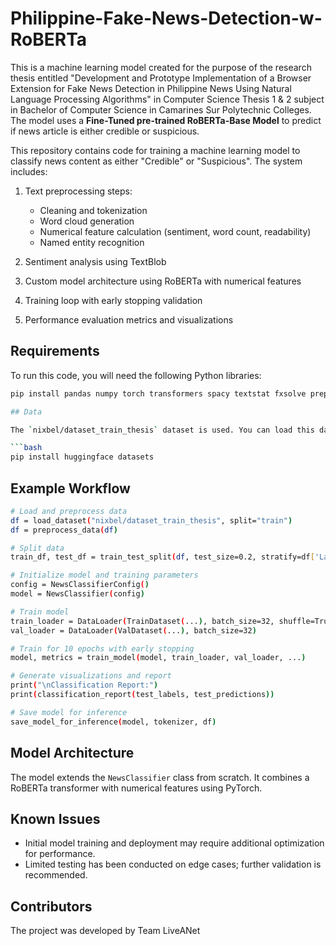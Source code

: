 # Philippine-Fake-News-Detection-w-RoBERTa

This is a machine learning model created for the purpose of the research thesis entitled "Development and Prototype Implementation of a Browser Extension for Fake News Detection in Philippine News Using Natural Language Processing Algorithms" in Computer Science Thesis 1 & 2 subject in Bachelor of Computer Science in Camarines Sur Polytechnic Colleges. The model uses a **Fine-Tuned pre-trained RoBERTa-Base Model** to predict if news article is either credible or suspicious.


This repository contains code for training a machine learning model to classify news content as either "Credible" or "Suspicious". The system includes:

1. Text preprocessing steps:
   - Cleaning and tokenization
   - Word cloud generation
   - Numerical feature calculation (sentiment, word count, readability)
   - Named entity recognition

2. Sentiment analysis using TextBlob
3. Custom model architecture using RoBERTa with numerical features
4. Training loop with early stopping validation
5. Performance evaluation metrics and visualizations

## Requirements

To run this code, you will need the following Python libraries:

```bash
pip install pandas numpy torch transformers spacy textstat fxsolve preprocessed-datasets datasets accelerate tabulate sentenceblob ROBERTATokenizeraires PretrainedConfig PreTrainedModel AdamW plotly seaborn

## Data

The `nixbel/dataset_train_thesis` dataset is used. You can load this dataset directly from Hugging Face.

```bash
pip install huggingface datasets
```

## Example Workflow

```bash
# Load and preprocess data
df = load_dataset("nixbel/dataset_train_thesis", split="train")
df = preprocess_data(df)

# Split data
train_df, test_df = train_test_split(df, test_size=0.2, stratify=df['Label'])

# Initialize model and training parameters
config = NewsClassifierConfig()
model = NewsClassifier(config)

# Train model
train_loader = DataLoader(TrainDataset(...), batch_size=32, shuffle=True)
val_loader = DataLoader(ValDataset(...), batch_size=32)

# Train for 10 epochs with early stopping
model, metrics = train_model(model, train_loader, val_loader, ...)

# Generate visualizations and report
print("\nClassification Report:")
print(classification_report(test_labels, test_predictions))

# Save model for inference
save_model_for_inference(model, tokenizer, df)
```

## Model Architecture

The model extends the `NewsClassifier` class from scratch. It combines a RoBERTa transformer with numerical features using PyTorch.

## Known Issues
- Initial model training and deployment may require additional optimization for performance.
- Limited testing has been conducted on edge cases; further validation is recommended.

## Contributors
The project was developed by Team LiveANet

